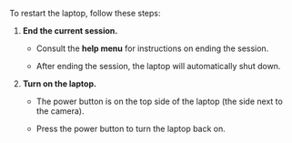 To restart the laptop, follow these steps:  

1. **End the current session.**  
   
    - Consult the **help menu** for instructions on ending the session.  

    - After ending the session, the laptop will automatically shut down.  

2. **Turn on the laptop.**  
    
    - The power button is on the top side of the laptop (the side next to the camera).
    
    - Press the power button to turn the laptop back on. 
